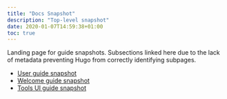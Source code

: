 ```yaml
---
title: "Docs Snapshot"
description: "Top-level snapshot"
date: 2020-01-07T14:59:38+01:00
toc: true
---
```


Landing page for guide snapshots. Subsections linked here due to the lack of metadata preventing Hugo from correctly
identifying subpages.

- [User guide snapshot](userguide)
- [Welcome guide snapshot](welcomeguide)
- [Tools UI guide snapshot](tools-ui)
